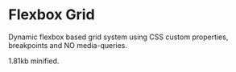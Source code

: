 # Flexbox Grid
Dynamic flexbox based grid system using CSS custom properties, breakpoints and NO media-queries.

1.81kb minified.
